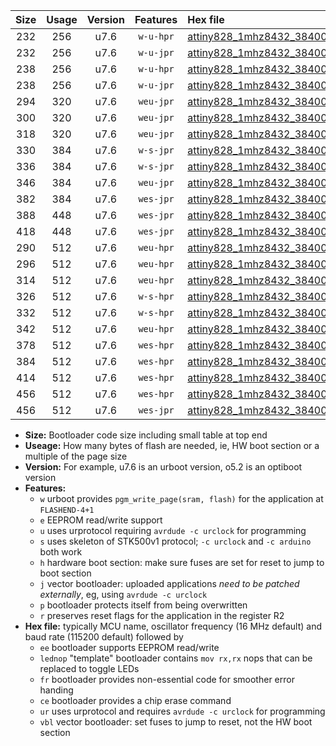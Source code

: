 |Size|Usage|Version|Features|Hex file|
|:-:|:-:|:-:|:-:|:--|
|232|256|u7.6|`w-u-hpr`|[attiny828_1mhz8432_38400bps_ur.hex](https://raw.githubusercontent.com/stefanrueger/urboot/main/attiny828_1mhz8432_38400bps_ur.hex)|
|232|256|u7.6|`w-u-jpr`|[attiny828_1mhz8432_38400bps_ur_vbl.hex](https://raw.githubusercontent.com/stefanrueger/urboot/main/attiny828_1mhz8432_38400bps_ur_vbl.hex)|
|238|256|u7.6|`w-u-hpr`|[attiny828_1mhz8432_38400bps_lednop_ur.hex](https://raw.githubusercontent.com/stefanrueger/urboot/main/attiny828_1mhz8432_38400bps_lednop_ur.hex)|
|238|256|u7.6|`w-u-jpr`|[attiny828_1mhz8432_38400bps_lednop_ur_vbl.hex](https://raw.githubusercontent.com/stefanrueger/urboot/main/attiny828_1mhz8432_38400bps_lednop_ur_vbl.hex)|
|294|320|u7.6|`weu-jpr`|[attiny828_1mhz8432_38400bps_ee_ur_vbl.hex](https://raw.githubusercontent.com/stefanrueger/urboot/main/attiny828_1mhz8432_38400bps_ee_ur_vbl.hex)|
|300|320|u7.6|`weu-jpr`|[attiny828_1mhz8432_38400bps_ee_lednop_ur_vbl.hex](https://raw.githubusercontent.com/stefanrueger/urboot/main/attiny828_1mhz8432_38400bps_ee_lednop_ur_vbl.hex)|
|318|320|u7.6|`weu-jpr`|[attiny828_1mhz8432_38400bps_ee_lednop_fr_ur_vbl.hex](https://raw.githubusercontent.com/stefanrueger/urboot/main/attiny828_1mhz8432_38400bps_ee_lednop_fr_ur_vbl.hex)|
|330|384|u7.6|`w-s-jpr`|[attiny828_1mhz8432_38400bps_vbl.hex](https://raw.githubusercontent.com/stefanrueger/urboot/main/attiny828_1mhz8432_38400bps_vbl.hex)|
|336|384|u7.6|`w-s-jpr`|[attiny828_1mhz8432_38400bps_lednop_vbl.hex](https://raw.githubusercontent.com/stefanrueger/urboot/main/attiny828_1mhz8432_38400bps_lednop_vbl.hex)|
|346|384|u7.6|`weu-jpr`|[attiny828_1mhz8432_38400bps_ee_lednop_fr_ce_ur_vbl.hex](https://raw.githubusercontent.com/stefanrueger/urboot/main/attiny828_1mhz8432_38400bps_ee_lednop_fr_ce_ur_vbl.hex)|
|382|384|u7.6|`wes-jpr`|[attiny828_1mhz8432_38400bps_ee_vbl.hex](https://raw.githubusercontent.com/stefanrueger/urboot/main/attiny828_1mhz8432_38400bps_ee_vbl.hex)|
|388|448|u7.6|`wes-jpr`|[attiny828_1mhz8432_38400bps_ee_lednop_vbl.hex](https://raw.githubusercontent.com/stefanrueger/urboot/main/attiny828_1mhz8432_38400bps_ee_lednop_vbl.hex)|
|418|448|u7.6|`wes-jpr`|[attiny828_1mhz8432_38400bps_ee_lednop_fr_vbl.hex](https://raw.githubusercontent.com/stefanrueger/urboot/main/attiny828_1mhz8432_38400bps_ee_lednop_fr_vbl.hex)|
|290|512|u7.6|`weu-hpr`|[attiny828_1mhz8432_38400bps_ee_ur.hex](https://raw.githubusercontent.com/stefanrueger/urboot/main/attiny828_1mhz8432_38400bps_ee_ur.hex)|
|296|512|u7.6|`weu-hpr`|[attiny828_1mhz8432_38400bps_ee_lednop_ur.hex](https://raw.githubusercontent.com/stefanrueger/urboot/main/attiny828_1mhz8432_38400bps_ee_lednop_ur.hex)|
|314|512|u7.6|`weu-hpr`|[attiny828_1mhz8432_38400bps_ee_lednop_fr_ur.hex](https://raw.githubusercontent.com/stefanrueger/urboot/main/attiny828_1mhz8432_38400bps_ee_lednop_fr_ur.hex)|
|326|512|u7.6|`w-s-hpr`|[attiny828_1mhz8432_38400bps.hex](https://raw.githubusercontent.com/stefanrueger/urboot/main/attiny828_1mhz8432_38400bps.hex)|
|332|512|u7.6|`w-s-hpr`|[attiny828_1mhz8432_38400bps_lednop.hex](https://raw.githubusercontent.com/stefanrueger/urboot/main/attiny828_1mhz8432_38400bps_lednop.hex)|
|342|512|u7.6|`weu-hpr`|[attiny828_1mhz8432_38400bps_ee_lednop_fr_ce_ur.hex](https://raw.githubusercontent.com/stefanrueger/urboot/main/attiny828_1mhz8432_38400bps_ee_lednop_fr_ce_ur.hex)|
|378|512|u7.6|`wes-hpr`|[attiny828_1mhz8432_38400bps_ee.hex](https://raw.githubusercontent.com/stefanrueger/urboot/main/attiny828_1mhz8432_38400bps_ee.hex)|
|384|512|u7.6|`wes-hpr`|[attiny828_1mhz8432_38400bps_ee_lednop.hex](https://raw.githubusercontent.com/stefanrueger/urboot/main/attiny828_1mhz8432_38400bps_ee_lednop.hex)|
|414|512|u7.6|`wes-hpr`|[attiny828_1mhz8432_38400bps_ee_lednop_fr.hex](https://raw.githubusercontent.com/stefanrueger/urboot/main/attiny828_1mhz8432_38400bps_ee_lednop_fr.hex)|
|456|512|u7.6|`wes-hpr`|[attiny828_1mhz8432_38400bps_ee_lednop_fr_ce.hex](https://raw.githubusercontent.com/stefanrueger/urboot/main/attiny828_1mhz8432_38400bps_ee_lednop_fr_ce.hex)|
|456|512|u7.6|`wes-jpr`|[attiny828_1mhz8432_38400bps_ee_lednop_fr_ce_vbl.hex](https://raw.githubusercontent.com/stefanrueger/urboot/main/attiny828_1mhz8432_38400bps_ee_lednop_fr_ce_vbl.hex)|

- **Size:** Bootloader code size including small table at top end
- **Useage:** How many bytes of flash are needed, ie, HW boot section or a multiple of the page size
- **Version:** For example, u7.6 is an urboot version, o5.2 is an optiboot version
- **Features:**
  + `w` urboot provides `pgm_write_page(sram, flash)` for the application at `FLASHEND-4+1`
  + `e` EEPROM read/write support
  + `u` uses urprotocol requiring `avrdude -c urclock` for programming
  + `s` uses skeleton of STK500v1 protocol; `-c urclock` and `-c arduino` both work
  + `h` hardware boot section: make sure fuses are set for reset to jump to boot section
  + `j` vector bootloader: uploaded applications *need to be patched externally*, eg, using `avrdude -c urclock`
  + `p` bootloader protects itself from being overwritten
  + `r` preserves reset flags for the application in the register R2
- **Hex file:** typically MCU name, oscillator frequency (16 MHz default) and baud rate (115200 default) followed by
  + `ee` bootloader supports EEPROM read/write
  + `lednop` "template" bootloader contains `mov rx,rx` nops that can be replaced to toggle LEDs
  + `fr` bootloader provides non-essential code for smoother error handing
  + `ce` bootloader provides a chip erase command
  + `ur` uses urprotocol and requires `avrdude -c urclock` for programming
  + `vbl` vector bootloader: set fuses to jump to reset, not the HW boot section
